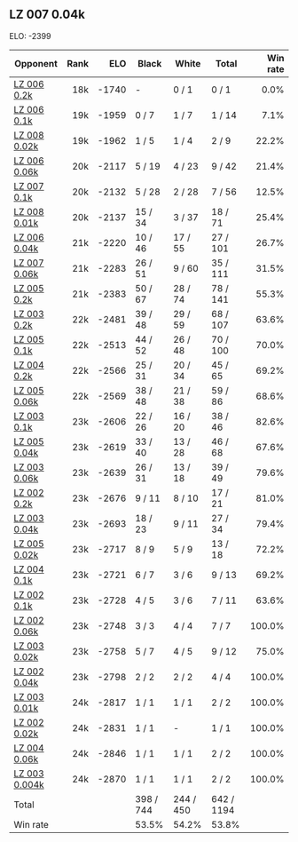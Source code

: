 ## LZ 007 0.04k ##

ELO: -2399

Opponent | Rank | ELO | Black | White | Total | Win rate
---------|-----:|----:|-------|-------|-------|-------:
[LZ 006 0.2k](LZ%20006%200.2k.md) | 18k | -1740 | - | 0 / 1 | 0 / 1 | 0.0%
[LZ 006 0.1k](LZ%20006%200.1k.md) | 19k | -1959 | 0 / 7 | 1 / 7 | 1 / 14 | 7.1%
[LZ 008 0.02k](LZ%20008%200.02k.md) | 19k | -1962 | 1 / 5 | 1 / 4 | 2 / 9 | 22.2%
[LZ 006 0.06k](LZ%20006%200.06k.md) | 20k | -2117 | 5 / 19 | 4 / 23 | 9 / 42 | 21.4%
[LZ 007 0.1k](LZ%20007%200.1k.md) | 20k | -2132 | 5 / 28 | 2 / 28 | 7 / 56 | 12.5%
[LZ 008 0.01k](LZ%20008%200.01k.md) | 20k | -2137 | 15 / 34 | 3 / 37 | 18 / 71 | 25.4%
[LZ 006 0.04k](LZ%20006%200.04k.md) | 21k | -2220 | 10 / 46 | 17 / 55 | 27 / 101 | 26.7%
[LZ 007 0.06k](LZ%20007%200.06k.md) | 21k | -2283 | 26 / 51 | 9 / 60 | 35 / 111 | 31.5%
[LZ 005 0.2k](LZ%20005%200.2k.md) | 21k | -2383 | 50 / 67 | 28 / 74 | 78 / 141 | 55.3%
[LZ 003 0.2k](LZ%20003%200.2k.md) | 22k | -2481 | 39 / 48 | 29 / 59 | 68 / 107 | 63.6%
[LZ 005 0.1k](LZ%20005%200.1k.md) | 22k | -2513 | 44 / 52 | 26 / 48 | 70 / 100 | 70.0%
[LZ 004 0.2k](LZ%20004%200.2k.md) | 22k | -2566 | 25 / 31 | 20 / 34 | 45 / 65 | 69.2%
[LZ 005 0.06k](LZ%20005%200.06k.md) | 22k | -2569 | 38 / 48 | 21 / 38 | 59 / 86 | 68.6%
[LZ 003 0.1k](LZ%20003%200.1k.md) | 23k | -2606 | 22 / 26 | 16 / 20 | 38 / 46 | 82.6%
[LZ 005 0.04k](LZ%20005%200.04k.md) | 23k | -2619 | 33 / 40 | 13 / 28 | 46 / 68 | 67.6%
[LZ 003 0.06k](LZ%20003%200.06k.md) | 23k | -2639 | 26 / 31 | 13 / 18 | 39 / 49 | 79.6%
[LZ 002 0.2k](LZ%20002%200.2k.md) | 23k | -2676 | 9 / 11 | 8 / 10 | 17 / 21 | 81.0%
[LZ 003 0.04k](LZ%20003%200.04k.md) | 23k | -2693 | 18 / 23 | 9 / 11 | 27 / 34 | 79.4%
[LZ 005 0.02k](LZ%20005%200.02k.md) | 23k | -2717 | 8 / 9 | 5 / 9 | 13 / 18 | 72.2%
[LZ 004 0.1k](LZ%20004%200.1k.md) | 23k | -2721 | 6 / 7 | 3 / 6 | 9 / 13 | 69.2%
[LZ 002 0.1k](LZ%20002%200.1k.md) | 23k | -2728 | 4 / 5 | 3 / 6 | 7 / 11 | 63.6%
[LZ 002 0.06k](LZ%20002%200.06k.md) | 23k | -2748 | 3 / 3 | 4 / 4 | 7 / 7 | 100.0%
[LZ 003 0.02k](LZ%20003%200.02k.md) | 23k | -2758 | 5 / 7 | 4 / 5 | 9 / 12 | 75.0%
[LZ 002 0.04k](LZ%20002%200.04k.md) | 23k | -2798 | 2 / 2 | 2 / 2 | 4 / 4 | 100.0%
[LZ 003 0.01k](LZ%20003%200.01k.md) | 24k | -2817 | 1 / 1 | 1 / 1 | 2 / 2 | 100.0%
[LZ 002 0.02k](LZ%20002%200.02k.md) | 24k | -2831 | 1 / 1 | - | 1 / 1 | 100.0%
[LZ 004 0.06k](LZ%20004%200.06k.md) | 24k | -2846 | 1 / 1 | 1 / 1 | 2 / 2 | 100.0%
[LZ 003 0.004k](LZ%20003%200.004k.md) | 24k | -2870 | 1 / 1 | 1 / 1 | 2 / 2 | 100.0%
Total | | | 398 / 744 | 244 / 450 | 642 / 1194 | 
Win rate| | | 53.5% | 54.2% | 53.8% | 
